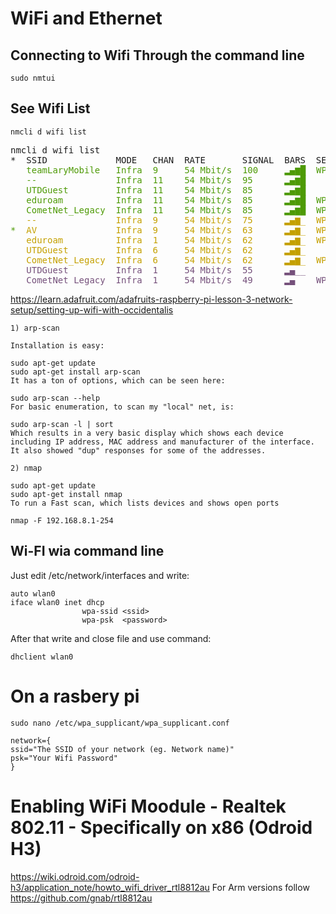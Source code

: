 # WiFi  and Ethernet

## Connecting to Wifi Through the command line 
```sudo nmtui```

## See Wifi List 
``` nmcli d wifi list ```
<pre>nmcli d wifi list
*  SSID             MODE   CHAN  RATE       SIGNAL  BARS  SECURITY    
<font color="#4E9A06"> </font>  <font color="#4E9A06">teamLaryMobile</font>   <font color="#4E9A06">Infra</font>  <font color="#4E9A06">9</font>     <font color="#4E9A06">54 Mbit/s</font>  <font color="#4E9A06">100</font>     <font color="#4E9A06">▂▄▆█</font>  <font color="#4E9A06">WPA2</font>        
<font color="#4E9A06"> </font>  <font color="#4E9A06">--</font>               <font color="#4E9A06">Infra</font>  <font color="#4E9A06">11</font>    <font color="#4E9A06">54 Mbit/s</font>  <font color="#4E9A06">95</font>      <font color="#4E9A06">▂▄▆█</font>              
<font color="#4E9A06"> </font>  <font color="#4E9A06">UTDGuest</font>         <font color="#4E9A06">Infra</font>  <font color="#4E9A06">11</font>    <font color="#4E9A06">54 Mbit/s</font>  <font color="#4E9A06">85</font>      <font color="#4E9A06">▂▄▆█</font>              
<font color="#4E9A06"> </font>  <font color="#4E9A06">eduroam</font>          <font color="#4E9A06">Infra</font>  <font color="#4E9A06">11</font>    <font color="#4E9A06">54 Mbit/s</font>  <font color="#4E9A06">85</font>      <font color="#4E9A06">▂▄▆█</font>  <font color="#4E9A06">WPA2 802.1X</font> 
<font color="#4E9A06"> </font>  <font color="#4E9A06">CometNet_Legacy</font>  <font color="#4E9A06">Infra</font>  <font color="#4E9A06">11</font>    <font color="#4E9A06">54 Mbit/s</font>  <font color="#4E9A06">85</font>      <font color="#4E9A06">▂▄▆█</font>  <font color="#4E9A06">WPA2 802.1X</font> 
<font color="#C4A000"> </font>  <font color="#C4A000">--</font>               <font color="#C4A000">Infra</font>  <font color="#C4A000">9</font>     <font color="#C4A000">54 Mbit/s</font>  <font color="#C4A000">75</font>      <font color="#C4A000">▂▄▆_</font>  <font color="#C4A000">WPA2</font>        
<font color="#4E9A06">*</font>  <font color="#C4A000">AV</font>               <font color="#C4A000">Infra</font>  <font color="#C4A000">9</font>     <font color="#C4A000">54 Mbit/s</font>  <font color="#C4A000">63</font>      <font color="#C4A000">▂▄▆_</font>  <font color="#C4A000">WPA2</font>        
<font color="#C4A000"> </font>  <font color="#C4A000">eduroam</font>          <font color="#C4A000">Infra</font>  <font color="#C4A000">1</font>     <font color="#C4A000">54 Mbit/s</font>  <font color="#C4A000">62</font>      <font color="#C4A000">▂▄▆_</font>  <font color="#C4A000">WPA2 802.1X</font> 
<font color="#C4A000"> </font>  <font color="#C4A000">UTDGuest</font>         <font color="#C4A000">Infra</font>  <font color="#C4A000">6</font>     <font color="#C4A000">54 Mbit/s</font>  <font color="#C4A000">62</font>      <font color="#C4A000">▂▄▆_</font>              
<font color="#C4A000"> </font>  <font color="#C4A000">CometNet_Legacy</font>  <font color="#C4A000">Infra</font>  <font color="#C4A000">6</font>     <font color="#C4A000">54 Mbit/s</font>  <font color="#C4A000">62</font>      <font color="#C4A000">▂▄▆_</font>  <font color="#C4A000">WPA2 802.1X</font> 
<font color="#75507B"> </font>  <font color="#75507B">UTDGuest</font>         <font color="#75507B">Infra</font>  <font color="#75507B">1</font>     <font color="#75507B">54 Mbit/s</font>  <font color="#75507B">55</font>      <font color="#75507B">▂▄__</font>              
<font color="#75507B"> </font>  <font color="#75507B">CometNet_Legacy</font>  <font color="#75507B">Infra</font>  <font color="#75507B">1</font>     <font color="#75507B">54 Mbit/s</font>  <font color="#75507B">49</font>      <font color="#75507B">▂▄__</font>  <font color="#75507B">WPA2 802.1X</font> 
</pre>

https://learn.adafruit.com/adafruits-raspberry-pi-lesson-3-network-setup/setting-up-wifi-with-occidentalis

```
1) arp-scan

Installation is easy:

sudo apt-get update
sudo apt-get install arp-scan
It has a ton of options, which can be seen here:

sudo arp-scan --help
For basic enumeration, to scan my "local" net, is:

sudo arp-scan -l | sort
Which results in a very basic display which shows each device including IP address, MAC address and manufacturer of the interface. It also showed "dup" responses for some of the addresses.

2) nmap

sudo apt-get update
sudo apt-get install nmap
To run a Fast scan, which lists devices and shows open ports

nmap -F 192.168.8.1-254
```

## Wi-FI wia command line 
Just edit /etc/network/interfaces and write:
```
auto wlan0
iface wlan0 inet dhcp 
                wpa-ssid <ssid>
                wpa-psk  <password>
```
After that write and close file and use command:
```
dhclient wlan0
```


# On a rasbery pi 

``` sudo nano /etc/wpa_supplicant/wpa_supplicant.conf ```
```
network={
ssid="The SSID of your network (eg. Network name)"
psk="Your Wifi Password"
}
```

# Enabling WiFi Moodule - Realtek 802.11 - Specifically on x86 (Odroid H3)
https://wiki.odroid.com/odroid-h3/application_note/howto_wifi_driver_rtl8812au
For Arm versions follow https://github.com/gnab/rtl8812au



